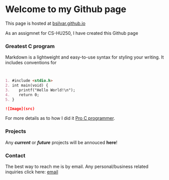 # Welcome to my Github page

This page is hosted at [bsilvar.github.io](https://bsilvar.github.io/)

As an assigmnet for CS-HU250, I have created this Github page



### Greatest C program

Markdown is a lightweight and easy-to-use syntax for styling your writing. It includes conventions for

```markdown


1. #include <stdio.h>
2. int main(void) {
3.    printf("Hello World!\n");
4.    return 0;
5. }

![Image](src)
```

For more details as to how I did it [Pro C programmer](https://www.google.com/).

### Projects

Any ***current*** or ***future*** projects will be annouced **here**!

### Contact

The best way to reach me is by email. Any personal/business related inquiries click here: [email](https://www.google.com/)
